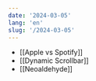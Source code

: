 ```yaml
---
date: '2024-03-05'
lang: 'en'
slug: '/2024-03-05'
---
```


- [[Apple vs Spotify]]
- [[Dynamic Scrollbar]]
- [[Neoaldehyde]]
